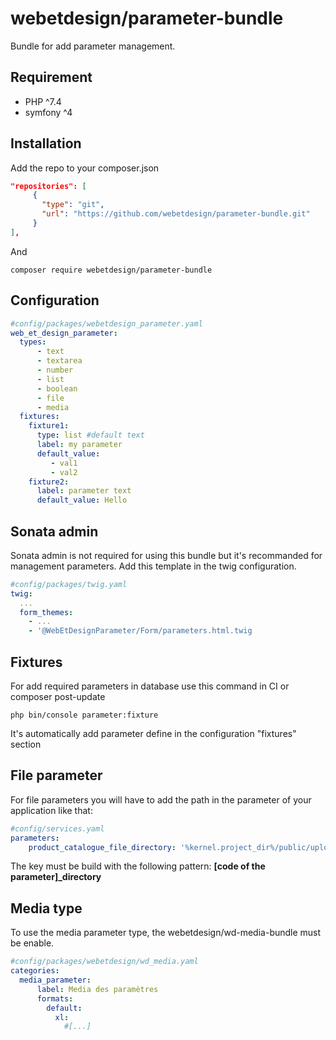 # webetdesign/parameter-bundle

Bundle for add parameter management.

## Requirement
- PHP ^7.4
- symfony ^4

## Installation
Add the repo to your composer.json

```json
"repositories": [
	 {
	   "type": "git",
	   "url": "https://github.com/webetdesign/parameter-bundle.git"
	 }
],
```

 And 

```
composer require webetdesign/parameter-bundle
```

## Configuration

```yaml
#config/packages/webetdesign_parameter.yaml
web_et_design_parameter:
  types:
      - text
      - textarea
      - number
      - list
      - boolean
      - file
      - media
  fixtures:
    fixture1:
      type: list #default text
      label: my parameter
      default_value: 
         - val1
         - val2
    fixture2:
      label: parameter text
      default_value: Hello

```

## Sonata admin
Sonata admin is not required for using this bundle but it's recommanded for management parameters.
Add this template in the twig configuration.

```yaml
#config/packages/twig.yaml
twig:
  ...
  form_themes:
    - ...
    - '@WebEtDesignParameter/Form/parameters.html.twig

```

## Fixtures
For add required parameters in database use this command in CI or composer post-update
```
php bin/console parameter:fixture
```

It's automatically add parameter define in the configuration "fixtures" section

## File parameter
For file parameters you will have to add the path in the parameter of your application like that:

```yaml
#config/services.yaml
parameters:
    product_catalogue_file_directory: '%kernel.project_dir%/public/upload/catalogue'

```

The key must be build with the following pattern: **[code of the parameter]_directory**

## Media type
To use the media parameter type, the webetdesign/wd-media-bundle must be enable.

````yaml
#config/packages/webetdesign/wd_media.yaml
categories:
  media_parameter:
      label: Media des paramètres
      formats:
        default:
          xl:
            #[...]
````
